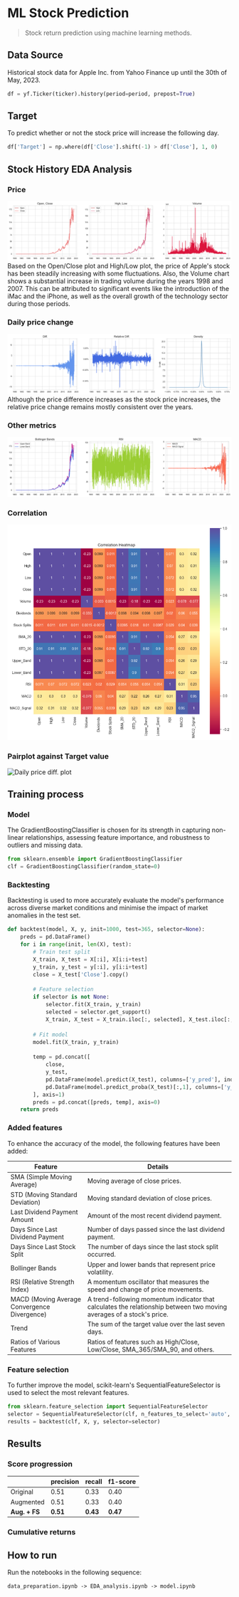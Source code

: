 # ML Stock Prediction
> Stock return prediction using machine learning methods.

## Data Source
Historical stock data for Apple Inc. from Yahoo Finance up until the 30th of May, 2023.

```python
df = yf.Ticker(ticker).history(period=period, prepost=True)
```

## Target
To predict whether or not the stock price will increase the following day.

```python
df['Target'] = np.where(df['Close'].shift(-1) > df['Close'], 1, 0)
```


## Stock History EDA Analysis
### Price
![Price/Volume plot](./images/EDA_0.png)
Based on the Open/Close plot and High/Low plot, the price of Apple's stock has been steadily increasing with some fluctuations. Also, the Volume chart shows a substantial increase in trading volume during the years 1998 and 2007. This can be attributed to significant events like the introduction of the iMac and the iPhone, as well as the overall growth of the technology sector during those periods.

### Daily price change
![Daily price diff. plot](./images/EDA_1.png)
Although the price difference increases as the stock price increases, the relative price change remains mostly consistent over the years.

### Other metrics
![Other plots](./images/EDA_2.png)

### Correlation
![Daily price diff. plot](./images/EDA_3.png)

### Pairplot against Target value
![Daily price diff. plot](./images/EDA_4.png)

## Training process
### Model
The GradientBoostingClassifier is chosen for its strength in capturing non-linear relationships, assessing feature importance, and robustness to outliers and missing data.

```python
from sklearn.ensemble import GradientBoostingClassifier
clf = GradientBoostingClassifier(random_state=0)
```

### Backtesting
Backtesting is used to more accurately evaluate the model's performance across diverse market conditions and minimise the impact of market anomalies in the test set.

```python
def backtest(model, X, y, init=1000, test=365, selector=None):
	preds = pd.DataFrame()
	for i in range(init, len(X), test):
		# Train test split
		X_train, X_test = X[:i], X[i:i+test]
		y_train, y_test = y[:i], y[i:i+test]
		close = X_test['Close'].copy()
		
		# Feature selection
		if selector is not None:
			selector.fit(X_train, y_train)
			selected = selector.get_support()
			X_train, X_test = X_train.iloc[:, selected], X_test.iloc[:, selected]
		
		# Fit model
		model.fit(X_train, y_train)

		temp = pd.concat([
			close,
			y_test,
			pd.DataFrame(model.predict(X_test), columns=['y_pred'], index=y_test.index),
			pd.DataFrame(model.predict_proba(X_test)[:,1], columns=['y_prob'], index=y_test.index)
		], axis=1)
		preds = pd.concat([preds, temp], axis=0)
	return preds
```

### Added features
To enhance the accuracy of the model, the following features have been added:

| Feature                                      | Details                                                                                                               |
|----------------------------------------------|-----------------------------------------------------------------------------------------------------------------------|
| SMA (Simple Moving Average)                  | Moving average of close prices.                                                                                       |
| STD (Moving Standard Deviation)              | Moving standard deviation of close prices.                                                                            |
| Last Dividend Payment Amount                 | Amount of the most recent dividend payment.                                                                           |
| Days Since Last Dividend Payment             | Number of days passed since the last dividend payment.                                                                |
| Days Since Last Stock Split                  | The number of days since the last stock split occurred.                                                               |
| Bollinger Bands                              | Upper and lower bands that represent price volatility.                                                                |
| RSI (Relative Strength Index)                | A momentum oscillator that measures the speed and change of price movements.                                          |
| MACD (Moving Average Convergence Divergence) | A trend-following momentum indicator that calculates the relationship between two moving averages of a stock's price. |
| Trend                                        | The sum of the target value over the last seven days.                                                                 |
| Ratios of Various Features                   | Ratios of features such as High/Close, Low/Close, SMA_365/SMA_90, and others.                                         |

### Feature selection
To further improve the model, scikit-learn's SequentialFeatureSelector is used to select the most relevant features.

```python
from sklearn.feature_selection import SequentialFeatureSelector
selector = SequentialFeatureSelector(clf, n_features_to_select='auto', n_jobs=-1)
results = backtest(clf, X, y, selector=selector)
```


## Results
### Score progression
|               | precision | recall   | f1-score |
|---------------|-----------|----------|----------|
| Original      | 0.51      | 0.33     | 0.40     |
| Augmented     | 0.51      | 0.33     | 0.40     |
| **Aug. + FS** | **0.51**  | **0.43** | **0.47** |

### Cumulative returns

## How to run
Run the notebooks in the following sequence:

    data_preparation.ipynb -> EDA_analysis.ipynb -> model.ipynb